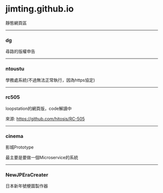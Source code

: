 # jimting.github.io
靜態網頁區

----------

### dg

尋路的版權申告

----------

### ntoustu

學務處系統(不過無法正常執行，因為https協定)

----------

### rc505

loopstation的網頁版，code解讀中

來源: https://github.com/hitosis/RC-505 

----------

### cinema

影城Prototype

最主要是要做一個Microservice的系統

----------

### NewJPEraCreater

日本新年號梗圖製作器
